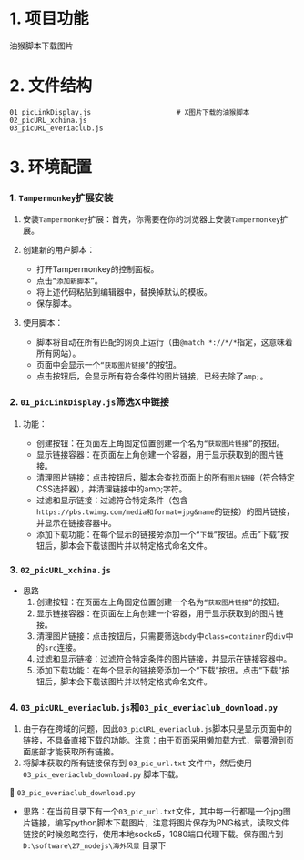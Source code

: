 # 1. 项目功能

油猴脚本下载图片

# 2. 文件结构

```
01_picLinkDisplay.js                     # X图片下载的油猴脚本
02_picURL_xchina.js
03_picURL_everiaclub.js
```


# 3. 环境配置

### 1. `Tampermonkey`扩展安装

1. 安装`Tampermonkey`扩展：首先，你需要在你的浏览器上安装`Tampermonkey`扩展。

3. 创建新的用户脚本：
   - 打开Tampermonkey的控制面板。
   - 点击`“添加新脚本”`。
   - 将上述代码粘贴到编辑器中，替换掉默认的模板。
   - 保存脚本。

4. 使用脚本：
   - 脚本将自动在所有匹配的网页上运行（由`@match *://*/*`指定，这意味着所有网站）。
   - 页面中会显示一个`“获取图片链接”`的按钮。
   - 点击按钮后，会显示所有符合条件的图片链接，已经去除了`amp;`。


### 2. `01_picLinkDisplay.js`筛选X中链接

1. 功能：

   - 创建按钮：在页面左上角固定位置创建一个名为`“获取图片链接”`的按钮。
   - 显示链接容器：在页面左上角创建一个容器，用于显示获取到的图片链接。
   - 清理图片链接：点击按钮后，脚本会查找页面上的所有`图片链接`（符合特定CSS选择器），并清理链接中的amp;字符。
   - 过滤和显示链接：过滤符合特定条件（包含`https://pbs.twimg.com/media和format=jpg&name`的链接）的图片链接，并显示在链接容器中。
   - 添加下载功能：在每个显示的链接旁添加一个`“下载”`按钮。点击“下载”按钮后，脚本会下载该图片并以特定格式命名文件。


### 3. `02_picURL_xchina.js`

- 思路
   1. 创建按钮：在页面左上角固定位置创建一个名为`“获取图片链接”`的按钮。
   2. 显示链接容器：在页面左上角创建一个容器，用于显示获取到的图片链接。
   3. 清理图片链接：点击按钮后，只需要筛选`body`中`class=container`的`div`中的`src`连接。
   4. 过滤和显示链接：过滤符合特定条件的图片链接，并显示在链接容器中。
   5. 添加下载功能：在每个显示的链接旁添加一个“下载”按钮。点击“下载”按钮后，脚本会下载该图片并以特定格式命名文件。


### 4. `03_picURL_everiaclub.js`和`03_pic_everiaclub_download.py`

1. 由于存在跨域的问题，因此`03_picURL_everiaclub.js`脚本只是显示页面中的链接，不具备直接下载的功能。注意：由于页面采用懒加载方式，需要滑到页面底部才能获取所有链接。
2. 将脚本获取的所有链接保存到 `03_pic_url.txt` 文件中，然后使用 `03_pic_everiaclub_download.py` 脚本下载。

💎 `03_pic_everiaclub_download.py`

- 思路：在当前目录下有一个`03_pic_url.txt`文件，其中每一行都是一个jpg图片链接，编写python脚本下载图片，注意将图片保存为PNG格式，读取文件链接的时候忽略空行，使用本地socks5，1080端口代理下载。保存图片到 `D:\software\27_nodejs\海外风景` 目录下






